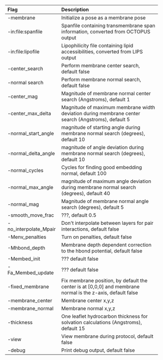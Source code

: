 |**Flag**|**Description**|
|:-------|:--------------|
|-membrane <boolean>|Initialize a pose as a membrane pose|
|-in:file:spanfile <string>|Spanfile containing transmembrane span information, converted from OCTOPUS output|
|-in:file:lipofile <string>|Lipophilicity file containing lipid accessibilities, converted from LIPS output|
|-center_search <bool>|Perform membrane center search, default false|
|-normal search <bool>|Perform membrane normal search, default false|
|-center_mag <real>|Magnitude of membrane normal center search (Angstroms), default 1|
|-center_max_delta <int>|Magnitude of maximum membrane width deviation during membrane center search (Angstroms), default 5|
|-normal_start_angle <int>|magnitude of starting angle during membrane normal search (degrees), default 10|
|-normal_delta_angle <int>|magnitude of angle deviation during membrane normal search (degrees), default 10|
|-normal_cycles <int>|Cycles for finding good embedding normal, default 100|
|-normal_max_angle <int>|magnitude of maximum angle deviation during membrane normal search (degrees), default 40|
|-normal_mag <real>|Magnitude of membrane normal angle search (degrees), default 5|
|-smooth_move_frac <real>|???, default 0.5|
|-no_interpolate_Mpair <boolean>|Don't interpolate between layers for pair interactions, default false|
|-Menv_penalties <bool>|Turn on penalties, default false|
|-Mhbond_depth <bool>|Membrane depth dependent correction to the hbond potential, default false|
|-Membed_init <bool>|??? default false|
|-Fa_Membed_update <bool>|??? default false|
|-fixed_membrane <bool>|Fix membrane position, by default the center is at [0,0,0] and membrane normal is the z-axis, default false|
|-membrane_center <vector of reals>|Membrane center x,y,z|
|-membrane_normal <vector of reals>|Membrane normal x,y,z|
|-thickness <real>|One leaflet hydrocarbon thickness for solvation calculations (Angstroms), default 15|
|-view <bool>|View membrane during protocol, default false|
|-debug <bool>|Print debug output, default false|
